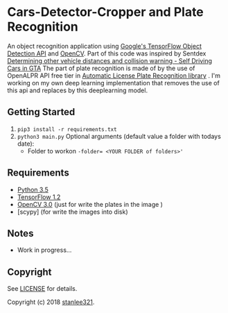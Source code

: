 # Cars-Detector-Cropper and Plate Recognition

An object recognition application using [Google's TensorFlow Object Detection API](https://github.com/tensorflow/models/tree/master/object_detection) and [OpenCV](http://opencv.org/).
Part of this code was inspired by Sentdex [Determining other vehicle distances and collision warning - Self Driving Cars in GTA](https://pythonprogramming.net/detecting-distances-self-driving-car/)
The part of plate recognition is made of by the use of OpenALPR API free tier in [Automatic License Plate Recognition library](https://github.com/openalpr/openalpr) . I'm working on my own deep learning implementation that removes the use of this api and replaces by this deeplearning model.

## Getting Started
1. `pip3 install -r requirements.txt`
2. `python3 main.py` 
    Optional arguments (default value a folder with todays date):
    * Folder to workon `-folder= <YOUR FOLDER of folders>'`

## Requirements
- [Python 3.5](https://www.continuum.io/downloads)
- [TensorFlow 1.2](https://www.tensorflow.org/)
- [OpenCV 3.0](http://opencv.org/) (just for write the plates in the image )
- [scypy] (for write the images into disk)

## Notes
- Work in progress...
## Copyright
See [LICENSE](LICENSE) for details.

Copyright (c) 2018 [stanlee321](http://deepmicrosystems.com/).
